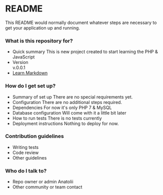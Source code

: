 # README #

This README would normally document whatever steps are necessary to get your application up and running.

### What is this repository for? ###

* Quick summary
  This is new project created to start learning the PHP & JavaScript
* Version  
	v.0.0.1
* [Learn Markdown](https://bitbucket.org/tutorials/markdowndemo)

### How do I get set up? ###

* Summary of set up
	There are no special requirements yet.
* Configuration
	There are no additional steps required.
* Dependencies
	For now it's only PHP 7 & MySQL
* Database configuration
	Will come with it a little bit later
* How to run tests
	There is no tests currently
* Deployment instructions
	Nothing to deploy for now.

### Contribution guidelines ###

* Writing tests
* Code review
* Other guidelines

### Who do I talk to? ###

* Repo owner or admin Anatolii
* Other community or team contact